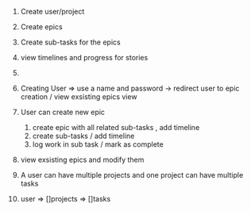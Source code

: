 <!-- https://github.com/firebase007/go-rest-api-with-fiber -->
<!-- https://github.com/gofiber/recipes -->
1.  Create user/project
2.  Create epics
3.  Create sub-tasks for the epics
4.  view timelines and progress for stories
5.  


1. Creating User => use a name and password -> redirect user to epic creation / view exsisting epics view 
2. User can create new epic 
   1. create epic with all related sub-tasks , add timeline
   2. create sub-tasks / add timeline
   3. log work in sub task / mark as complete
3. view exsisting epics and modify them


1. A user can have multiple projects and one project can have multiple tasks
2. user => []projects => []tasks